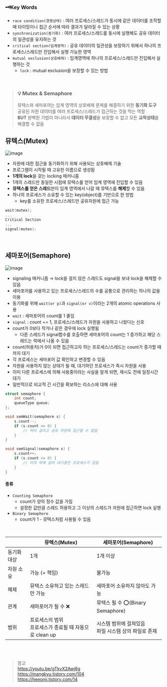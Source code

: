 ### 🗝️Key Words
- `race condition(경쟁상태)` : 여러 프로세스/스레드가 동시에 같은 데이터를 조작할 때 타이밍이나 접근 순서에 따라 결과가 달라질 수 있는 상황
- `synchronization(동기화)` : 여러 프로세스/스레드를 동시에 실행해도 공유 데이터의 일관성을 유지하는 것 
- `critical section(임계영역)` : 공유 데이터의 일관성을 보장하기 위해서 하나의 프로세스/스레드만 진입해서 실행 가능한 영역 
- `mutual exclusion(상호배제)` : 임계영역에 하나의 프로세스/스레드만 진입해서 실행하는 것 
  - `lock` : mutual exclusion을 보장할 수 있는 방법 

</br>

> ### 💡 Mutex & Semaphore            
> 뮤텍스와 세마포어는 임계 영역의 상호배제 문제를 해결하기 위한 **동기화 도구**                            
> 공유된 자원 데이터를 여러 프로세스/스레드가 접근하는 것을 막는 역할                        
> **BUT** 완벽한 기법이 아니라서 **데이터 무결성**을 보장할 수 없고 모든 **교착상태**를 해결할 수 없음             

## 뮤텍스(Mutex) 
![image](https://user-images.githubusercontent.com/63537847/224231165-7d30b867-9ed1-4161-aaf9-0ea807a73e60.png)

- 자원에 대한 접근을 동기화하기 위해 사용되는 상호배제 기술 
- 프로그램이 시작될 때 고유한 이름으로 생성됨 
- **1개의 lock**을 갖는 locking 매커니즘 
- 1개의 스레드만 동일한 시점에 뮤텍스를 얻어 임계 영역에 진입할 수 있음 
- **뮤텍스를 얻은 스레드**만이 임계 영역에서 나갈 때 뮤텍스를 **해제**할 수 있음 
- 하나의 프로세스가 소유할 수 있는 key(object)를 기반으로 한 방법 
  - key를 소유한 프로세스/스레드만 공유자원에 접근 가능 

```c
wait(mutex);
...
Critical Section
...
signal(mutex);
```

</br>

## 세마포어(Semaphore) 
![image](https://user-images.githubusercontent.com/63537847/224231312-a6c6d457-13ed-4901-a431-12e802d5bcc7.png)

- signaling 매커니즘 → lock을 걸지 않은 스레드도 signal을 보내 lock을 해제할 수 있음 
- 세마포어를 사용하고 있는 프로세스/스레드의 수를 공통으로 관리하는 하나의 값을 이용 
- 동기화를 위해 `wait(or p)`과 `signal(or v)`이라는 2개의 atomic operations 사용 
- `wait` : 세마포어의 count를 1 줄임 
- `signal` : count += 1, 프로세스/스레드가 자원을 사용하고 나왔다는 신호 
- count가 0보다 작거나 같은 경우에 lock 실행됨 
  - 다른 스레드가 signal함수를 호출하면 세마포어의 count는 1 증가하고 해당 스레드는 락에서 나올 수 있음 
- count(허용치)가 0이 되면 접근하고자 하는 프로세스/스레드는 count가 증가할 때 까지 대기
- 각 프로세스는 세마포어 값 확인하고 변경할 수 있음 
- 자원을 사용하지 않는 상태가 될 때, 대기하던 프로세스가 즉시 자원을 사용
- 이미 다른 프로세스에 의해 사용중이라는 사실을 알게 되면, 재시도 전에 일정시간 대기
- 일반적으로 비교적 긴 시간을 확보하는 리소스에 대해 사용 

```c
struct semaphore {
    int count;
    queueType queue;
};

void semWait(semaphore s) {
    s.count--;
    if (s.count <= 0) {
    	// 락이 걸리고 공유 자원에 접근할 수 없음
    }
} 

void semSignal(semaphore s) {
    s.count++;
    if (s.count <= 0) {
    	// 아직 락에 걸려 대기중인 프로세스가 있음
    }
}
```

#### 종류 
- `Counting Semaphore` 
  - count가 양의 정수 값을 가짐 
  - 설정한 값만큼 스레드 허용하고 그 이상의 스레드가 자원에 접근하면 lock 실행 
- `Binary Semaphore` 
  - count가 1 - 뮤텍스처럼 사용될 수 있음 

</br> 

||뮤텍스(Mutex)|세마포어(Semaphore)|
|---|---|---|
|동기화 대상|1개|1개 이상|
|자원 소유|가능 (+ 책임)|불가능|
|해제|뮤텍스 소유하고 있는 스레드만 가능|세마포어 소유하지 않아도 가능|
|관계|세마포어가 될 수 ❌|뮤텍스 될 수 ⭕(Binary Semaphore)|
|범위|프로세스의 범위 </br> 프로세스가 종료될 때 자동으로 clean up|시스템 범위에 걸쳐있음 </br> 파일 시스템 상의 파일로 존재|

</br>
</br>

> 참고            
> https://youtu.be/gTkvX2Awj6g               
> https://mangkyu.tistory.com/104             
> https://heeonii.tistory.com/14
